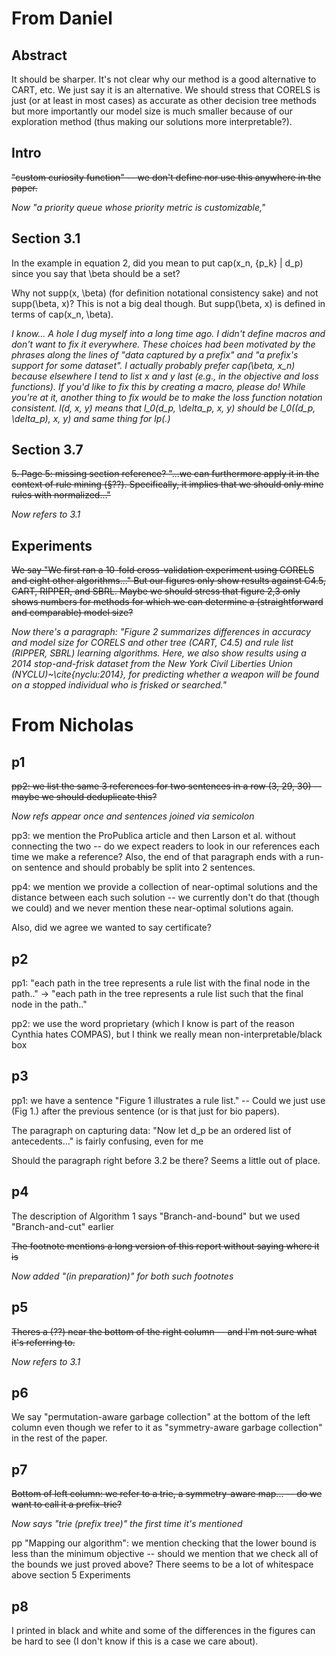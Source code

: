 # From Daniel

## Abstract
It should be sharper. It's not clear why our method is a good alternative to CART, etc. We just say it is
an alternative. We should stress that CORELS is just (or at least in most cases) as accurate as
other decision tree methods but more importantly our model size is much smaller because of our exploration method
(thus making our solutions more interpretable?).

## Intro
~~"custom curiosity function" -- we don't define nor use this anywhere in the paper.~~

*Now "a priority queue whose priority metric is customizable,"*

## Section 3.1

In the example in equation 2, did you mean to put
cap(x_n, {p_k} | d_p) since you say that \beta should be a set?

Why not supp(x, \beta) (for definition notational consistency sake) and not supp(\beta, x)?
This is not a big deal though. But supp(\beta, x) is defined in terms of cap(x_n, \beta).

*I know... A hole I dug myself into a long time ago.  I didn't define macros and don't want to fix it everywhere.  These choices had been motivated by the phrases along the lines of "data captured by a prefix" and "a prefix's support for some dataset".  I actually probably prefer cap(\beta, x_n) because elsewhere I tend to list x and y last (e.g., in the objective and loss functions).  If you'd like to fix this by creating a macro, please do!  While you're at it, another thing to fix would be to make the loss function notation consistent.  l(d, x, y) means that l_0(d_p, \delta_p, x, y) should be l_0((d_p, \delta_p), x, y) and same thing for lp(.)*

## Section 3.7

~~5. Page 5: missing section reference?
"...we can furthermore apply it in the context of rule mining (§??).
Specifically, it implies that we should only mine rules with normalized..."~~

*Now refers to 3.1*

## Experiments

~~We say "We first ran a 10-fold cross-validation experiment using CORELS and eight other algorithms..."
But our figures only show results against C4.5, CART, RIPPER, and SBRL. Maybe we should stress that figure 2,3 only
shows numbers for methods for which we can determine a (straightforward and comparable) model size?~~

*Now there's a paragraph: "Figure 2 summarizes differences in accuracy and model size
for CORELS and other tree (CART, C4.5) and rule list (RIPPER, SBRL) learning algorithms.
Here, we also show results using a 2014 stop-and-frisk dataset from the
New York Civil Liberties Union (NYCLU)~\cite{nyclu:2014}, for predicting whether
a weapon will be found on a stopped individual who is frisked or searched."*

# From Nicholas

## p1

~~pp2: we list the same 3 references for two sentences in a row (3, 29, 30) -- maybe we should deduplicate this?~~

*Now refs appear once and sentences joined via semicolon*

pp3: we mention the ProPublica article and then Larson et al. without connecting the two -- do we expect readers to look in our references each time we make a reference?
Also, the end of that paragraph ends with a run-on sentence and should probably be split into 2 sentences.

pp4: we mention we provide a collection of near-optimal solutions and the distance between each such solution -- we currently don't do that (though we could) and we never mention these near-optimal solutions again.

Also, did we agree we wanted to say certificate?

## p2

pp1: "each path in the tree represents a rule list with the final node in the path.." -> "each path in the tree represents a rule list such that the final node in the path.."

pp2: we use the word proprietary (which I know is part of the reason Cynthia hates COMPAS), but I think we really mean non-interpretable/black box

## p3

pp1: we have a sentence "Figure 1 illustrates a rule list." -- Could we just use (Fig 1.) after the previous sentence (or is that just for bio papers).

The paragraph on capturing data: "Now let d_p be an ordered list of antecedents..." is fairly confusing, even for me

Should the paragraph right before 3.2 be there? Seems a little out of place.

## p4
The description of Algorithm 1 says "Branch-and-bound" but we used "Branch-and-cut" earlier

~~The footnote mentions a long version of this report without saying where it is~~

*Now added "(in preparation)" for both such footnotes*

## p5
~~Theres a (??) near the bottom of the right column -- and I'm not sure what it's referring to.~~

*Now refers to 3.1*

## p6
We say "permutation-aware garbage collection" at the bottom of the left column even though we refer to it as "symmetry-aware garbage collection" in the rest of the paper.

## p7
~~Bottom of left column: we refer to a trie, a symmetry-aware map... -- do we want to call it a prefix-trie?~~

*Now says "trie (prefix tree)" the first time it's mentioned*

pp "Mapping our algorithm": we mention checking that the lower bound is less than the minimum objective -- should we mention that we check all of the bounds we just proved above?
There seems to be a lot of whitespace above section 5 Experiments

## p8
I printed in black and white and some of the differences in the figures can be hard to see (I don't know if this is a case we care about).
